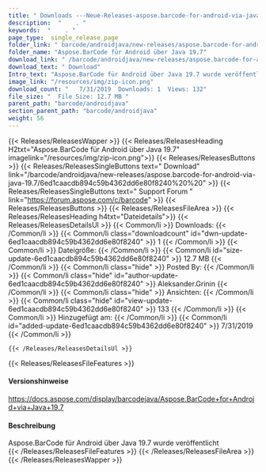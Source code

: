 ```yaml
---
title: " Downloads ---Neue-Releases-aspose.barcode-for-android-via-java-19.7 . "
description:  "    . " 
keywords:  "    . " 
page_type:  single_release_page
folder_link: " barcode/androidjava/new-releases/aspose.barcode-for-android-via-java-19.7/"
folder_name: "Aspose.BarCode für Android über Java 19.7"
download_link: " /barcode/androidjava/new-releases/aspose.barcode-for-android-via-java-19.7/6ed1caacdb894c59b4362dd6e80f8240"
download_text: " Download"
Intro_text: "Aspose.BarCode für Android über Java 19.7 wurde veröffentlicht"
image_link: "/resources/img/zip-icon.png"
download_count: "   7/31/2019  Downloads: 1  Views: 132"
file_size: "  File Size: 12.7 MB "
parent_path: "barcode/androidjava"
section_parent_path: "barcode/androidjava"
weight: 56
---
```


{{< Releases/ReleasesWapper >}}
  {{< Releases/ReleasesHeading H2txt="Aspose.BarCode für Android über Java 19.7" imagelink="/resources/img/zip-icon.png">}}
  {{< Releases/ReleasesButtons >}}
    {{< Releases/ReleasesSingleButtons text=" Download" link="/barcode/androidjava/new-releases/aspose.barcode-for-android-via-java-19.7/6ed1caacdb894c59b4362dd6e80f8240%20%20" >}}
    {{< Releases/ReleasesSingleButtons text=" Support Forum " link="https://forum.aspose.com/c/barcode" >}}
  {{< Releases/ReleasesButtons >}}
  {{< Releases/ReleasesFileArea >}}
    {{< Releases/ReleasesHeading h4txt="Dateidetails">}}
    {{< Releases/ReleasesDetailsUl >}}
            {{< Common/li >}} Downloads: {{< /Common/li >}}
      {{< Common/li class="downloadcount" id="dwn-update-6ed1caacdb894c59b4362dd6e80f8240" >}} 1 {{< /Common/li >}}
      {{< Common/li >}} Dateigröße: {{< /Common/li >}}
      {{< Common/li id="size-update-6ed1caacdb894c59b4362dd6e80f8240" >}} 12.7 MB {{< /Common/li >}} 
      {{< Common/li  class="hide" >}} Posted By: {{< /Common/li >}} 
      {{< Common/li class="hide" id="author-update-6ed1caacdb894c59b4362dd6e80f8240" >}} Aleksander.Grinin {{< /Common/li >}}
      {{< Common/li class="hide" >}} Ansichten: {{< /Common/li >}}
      {{< Common/li class="hide" id="view-update-6ed1caacdb894c59b4362dd6e80f8240" >}} 133 {{< /Common/li >}}
      {{< Common/li >}} Hinzugefügt am: {{< /Common/li >}}
      {{< Common/li id="added-update-6ed1caacdb894c59b4362dd6e80f8240" >}} 7/31/2019 {{< /Common/li >}} 

    {{< /Releases/ReleasesDetailsUl >}}

  {{< Releases/ReleasesFileFeatures >}}
      <h4>Versionshinweise</h4><div> <a href="https://docs.aspose.com/display/barcodejava/Aspose.BarCode+for+Android+via+Java+19.7">https://docs.aspose.com/display/barcodejava/Aspose.BarCode+for+Android+via+Java+19.7</a></div><h4> Beschreibung</h4><div class="HTMLDescription"> Aspose.BarCode für Android über Java 19.7 wurde veröffentlicht</div>
  {{< /Releases/ReleasesFileFeatures >}}
 {{< /Releases/ReleasesFileArea >}}
{{< /Releases/ReleasesWapper >}}



